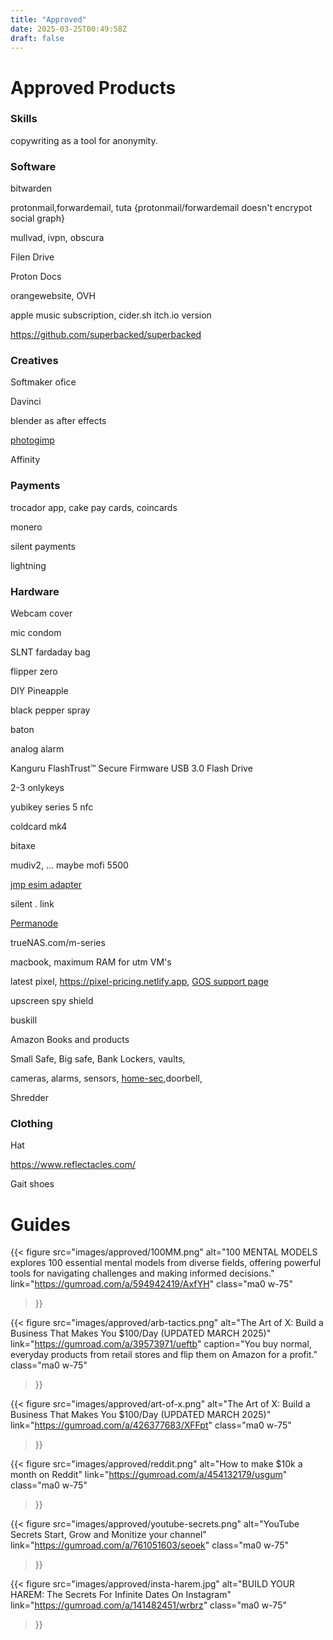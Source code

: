 ```yaml
---
title: "Approved"
date: 2025-03-25T00:49:58Z
draft: false
---
```


# Approved Products

### Skills

copywriting as a tool for anonymity.

### Software

bitwarden

protonmail,forwardemail, tuta {protonmail/forwardemail doesn't encrypot social graph}

mullvad, ivpn, obscura 

Filen Drive

Proton Docs

orangewebsite, OVH

apple music subscription, cider.sh itch.io version

https://github.com/superbacked/superbacked

### Creatives

Softmaker ofice

Davinci

blender as after effects

[photogimp](https://github.com/Diolinux/PhotoGIMP)

Affinity

### Payments

trocador app, cake pay cards, coincards

monero 

silent payments

lightning

### Hardware

Webcam cover

mic condom

SLNT fardaday bag

flipper zero

DIY Pineapple

black pepper spray

baton

analog alarm

Kanguru FlashTrust™ Secure Firmware USB 3.0 Flash Drive

2-3 onlykeys

yubikey series 5 nfc

coldcard mk4

bitaxe <d-central>

mudiv2, ... maybe mofi 5500

[jmp esim adapter](https://jmp.chat/esim-adapter)

silent . link

[Permanode](https://github.com/ArmanTheParman/Parmanode/pull/157)

trueNAS.com/m-series

macbook, maximum RAM for utm VM's

latest pixel, https://pixel-pricing.netlify.app, [GOS support page](https://grapheneos.org/faq#device-support)

upscreen spy shield

buskill

Amazon Books and products

Small Safe, Big safe, Bank Lockers, vaults,

cameras, alarms, sensors, [home-sec](/projects/home-sec),doorbell,

Shredder

### Clothing

Hat

https://www.reflectacles.com/

Gait shoes

# Guides

{{< figure
  src="images/approved/100MM.png"
  alt="100 MENTAL MODELS explores 100 essential mental models from diverse fields, offering powerful tools for navigating challenges and making informed decisions."
  link="https://gumroad.com/a/594942419/AxfYH"
  class="ma0 w-75"
>}}

{{< figure
  src="images/approved/arb-tactics.png"
  alt="The Art of X: Build a Business That Makes You $100/Day (UPDATED MARCH 2025)"
  link="https://gumroad.com/a/39573971/ueftb"
  caption="You buy normal, everyday products from retail stores and flip them on Amazon for a profit."
  class="ma0 w-75"
>}}

{{< figure
  src="images/approved/art-of-x.png"
  alt="The Art of X: Build a Business That Makes You $100/Day (UPDATED MARCH 2025)"
  link="https://gumroad.com/a/426377683/XFFpt"
  class="ma0 w-75"
>}}

{{< figure
  src="images/approved/reddit.png"
  alt="How to make $10k a month on Reddit"
  link="https://gumroad.com/a/454132179/usgum"
  class="ma0 w-75"
>}}

{{< figure
  src="images/approved/youtube-secrets.png"
  alt="YouTube Secrets Start, Grow and Monitize your channel"
  link="https://gumroad.com/a/761051603/seoek"
  class="ma0 w-75"
>}}

{{< figure
  src="images/approved/insta-harem.jpg"
  alt="BUILD YOUR HAREM: The Secrets For Infinite Dates On Instagram"
  link="https://gumroad.com/a/141482451/wrbrz"
  class="ma0 w-75"
>}}
